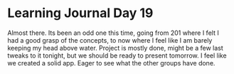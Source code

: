 # Learning Journal Day 19

Almost there.  Its been an odd one this time, going from 201 where I felt I had a good grasp of the concepts, to now where I feel like I am barely keeping my head above water.  Project is mostly done, might be a few last tweaks to it tonight, but we should be ready to present tomorrow.  I feel like we created a solid app.  Eager to see what the other groups have done.
